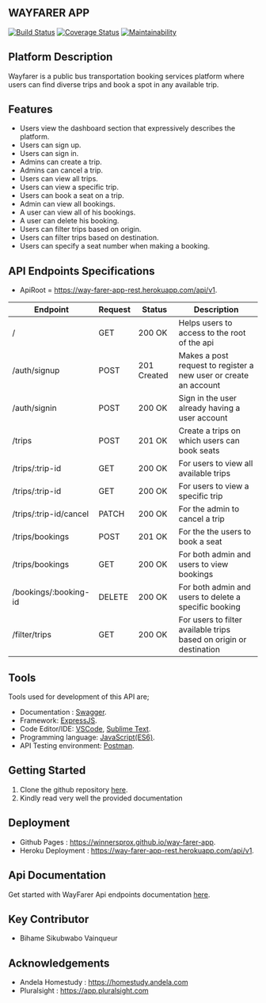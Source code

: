 ## WAYFARER APP

[![Build Status](https://travis-ci.org/WinnersProx/way-farer-app.svg?branch=develop)](https://travis-ci.org/WinnersProx/way-farer-app) [![Coverage Status](https://coveralls.io/repos/github/WinnersProx/way-farer-app/badge.svg)](https://coveralls.io/github/WinnersProx/way-farer-app?branch=ft-filter-api-167426897) [![Maintainability](https://api.codeclimate.com/v1/badges/ac59e2bbb7a54a77685e/maintainability)](https://codeclimate.com/github/WinnersProx/way-farer-app/maintainability)

## Platform Description

 Wayfarer is a public bus transportation booking services platform where users can find diverse trips and book a spot in any available trip.

## Features

- Users view the dashboard section that expressively describes the platform.
- Users can sign up.
- Users can sign in.
- Admins can create a trip.
- Admins can cancel a trip.
- Users can view all trips.
- Users can view a specific trip.
- Users can book a seat on a trip.
- Admin can view all bookings.
- A user can view all of his bookings.
- A user can delete his booking.
- Users can filter trips based on origin.
- Users can filter trips based on destination.
- Users can specify a seat number when making a booking.

## API Endpoints Specifications

- ApiRoot = https://way-farer-app-rest.herokuapp.com/api/v1.

| Endpoint | Request | Status | Description |
| --- | --- | --- | --- |
| / | GET | 200 OK | Helps users to access to the root of the api |
| /auth/signup | POST | 201 Created | Makes a post request to register a new user or create an account |
| /auth/signin | POST | 200 OK | Sign in the user already having a user account |
| /trips | POST | 201 OK | Create a trips on which users can book seats |
| /trips/:trip-id | GET | 200 OK | For users to view all available trips |
| /trips/:trip-id | GET | 200 OK | For users to view a specific trip |
| /trips/:trip-id/cancel | PATCH | 200 OK | For the admin to cancel a trip |
| /trips/bookings | POST | 201 OK | For the the users to book a seat |
| /trips/bookings | GET | 200 OK | For both admin and users to view bookings  |
| /bookings/:booking-id | DELETE | 200 OK | For both admin and users to delete a specific booking |
| /filter/trips | GET | 200 OK | For users to filter available trips based on origin or destination |


## Tools

Tools used for development of this API are;
- Documentation : [Swagger](https://swagger.io/).
- Framework: [ExpressJS](http://expressjs.com/).
- Code Editor/IDE: [VSCode](https://code.visualstudio.com), [Sublime Text](https://www.sublimetext.com/).
- Programming language: [JavaScript(ES6)](https://developer.mozilla.org/en-US/docs/Web/JavaScript/).
- API Testing environment: [Postman](https://www.getpostman.com).

## Getting Started

1. Clone the github repository [here](https://github.com/WinnersProx/way-farer-app). 
2. Kindly read very well the provided documentation

## Deployment

- Github Pages : https://winnersprox.github.io/way-farer-app.
- Heroku Deployment : https://way-farer-app-rest.herokuapp.com/api/v1.

## Api Documentation

Get started with WayFarer Api endpoints documentation [here](https://way-farer-app-rest.herokuapp.com/api/v1/api-docs).

## Key Contributor

- Bihame Sikubwabo Vainqueur

## Acknowledgements

- Andela Homestudy : https://homestudy.andela.com
- Pluralsight      : https://app.pluralsight.com